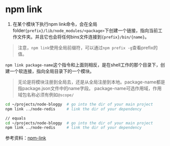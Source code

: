 # npm link

1. 在某个模块下执行npm link命令，会在全局folder`{prefix}/lib/node_modules/<package>`下创建一个链接，指向当前工作文件夹。并且它也会将任何bins文件连接到`{prefix}/bin/{name}`。
> 注意，`npm link`使用全局前缀符，可以通过`npm prefix -g`查看prefix的值。

`npm link package-name`这个指令和上面则相反，是在shell工作的那个目录下，创建一个软连接，指向全局目录下的一个模块。

> 无论是将模块注册到全局去，还是从全局注册到本地。package-name都是指package.json文件中的name字段。
> package-name可选作用域，作用域包名称必须有例如`@scope/`

```sh
cd ~/projects/node-bloggy  # go into the dir of your main project
npm link ../node-redis     # link the dir of your dependency

// equals
cd ~/projects/node-bloggy  # go into the dir of your main project
npm link ../node-redis     # link the dir of your dependency
```

参考资料：[npm-link](https://docs.npmjs.com/cli/v6/commands/npm-link)